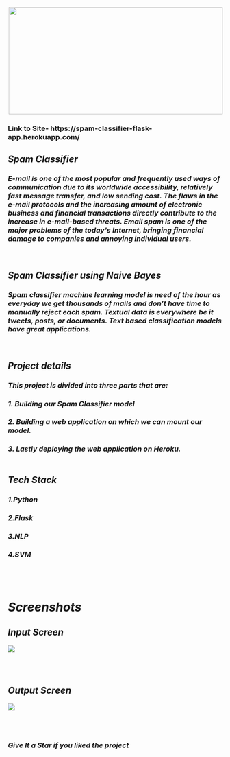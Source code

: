 <div align="center"> <img src="Screenshots/main.jpeg" width="500" height="250"> </center> </div>
<h3> Link to Site- https://spam-classifier-flask-app.herokuapp.com/ </h3>

 <i> <h2> Spam Classifier </h2>

<h3><i>E-mail is one of the most popular and frequently used ways of communication due to its worldwide accessibility, relatively fast message transfer, and low sending cost. The flaws in the e-mail protocols and the increasing amount of electronic business and financial transactions directly contribute to the increase in e-mail-based threats. Email spam is one of the major problems of the today's Internet, bringing financial damage to companies and annoying individual users. </h2>
  <br>
  <i> <h2> Spam Classifier using Naive Bayes</h2>

<h3><i>Spam classifier machine learning model is need of the hour as everyday we get thousands of mails and don’t have time to manually reject each spam. 
Textual data is everywhere be it tweets, posts, or documents. Text based classification models have great applications. </h2>

<br>

<h2> Project details

<h3> This project is divided into three parts that are:  
<h3>1. Building our Spam Classifier model
<h3>2. Building a web application on which we can mount our model.
<h3>3. Lastly deploying the web application on Heroku.

<br> 

<br>

  <h2> Tech Stack <br> </h2>
<h3> 1.Python <br>
<h3> 2.Flask <br>
<h3> 3.NLP <br>
<h3> 4.SVM

  <br> <br>
  
  <h1> Screenshots </h1>
  <h2> Input Screen </h2>
<img src="Screenshots/Screenshot (1).png" /> 
  
  <br><br>
  
<h2> Output Screen </h2> 

  <img src="Screenshots/Screenshot (2).png" /> 
  
  <br><br>



### Give It a Star if you liked the project 
